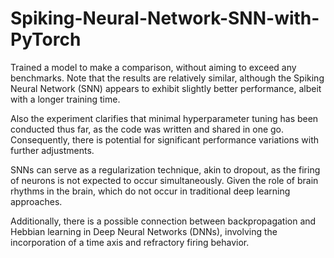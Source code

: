 # Spiking-Neural-Network-SNN-with-PyTorch
Trained a model to make a comparison, without aiming to exceed any benchmarks. Note that the results are relatively similar, although the Spiking Neural Network (SNN) appears to exhibit slightly better performance, albeit with a longer training time.

Also the experiment clarifies that minimal hyperparameter tuning has been conducted thus far, as the code was written and shared in one go. Consequently, there is potential for significant performance variations with further adjustments. 

SNNs can serve as a regularization technique, akin to dropout, as the firing of neurons is not expected to occur simultaneously. Given the role of brain rhythms in the brain, which do not occur in traditional deep learning approaches.

Additionally, there is a possible connection between backpropagation and Hebbian learning in Deep Neural Networks (DNNs), involving the incorporation of a time axis and refractory firing behavior.
